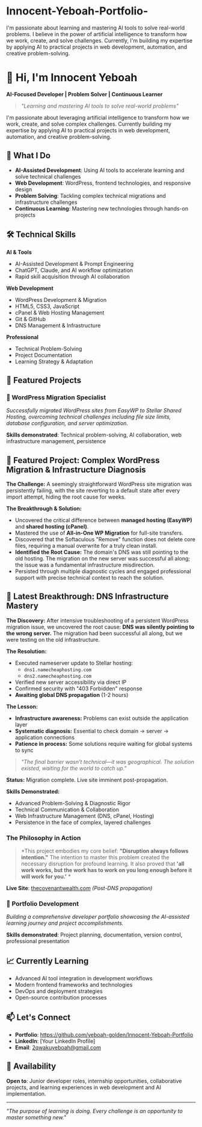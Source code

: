 # Innocent-Yeboah-Portfolio-
I'm passionate about learning and mastering AI tools to solve real-world problems. I believe in the power of artificial intelligence to transform how we work, create, and solve challenges. Currently, I'm building my expertise by applying AI to practical projects in web development, automation, and creative problem-solving. 

# 👋 Hi, I'm Innocent Yeboah

**AI-Focused Developer | Problem Solver | Continuous Learner**

> *"Learning and mastering AI tools to solve real-world problems"*

I'm passionate about leveraging artificial intelligence to transform how we work, create, and solve complex challenges. Currently building my expertise by applying AI to practical projects in web development, automation, and creative problem-solving.

## 🚀 What I Do

- **AI-Assisted Development**: Using AI tools to accelerate learning and solve technical challenges
- **Web Development**: WordPress, frontend technologies, and responsive design
- **Problem Solving**: Tackling complex technical migrations and infrastructure challenges
- **Continuous Learning**: Mastering new technologies through hands-on projects

## 🛠️ Technical Skills

**AI & Tools**
- AI-Assisted Development & Prompt Engineering
- ChatGPT, Claude, and AI workflow optimization
- Rapid skill acquisition through AI collaboration

**Web Development**
- WordPress Development & Migration
- HTML5, CSS3, JavaScript
- cPanel & Web Hosting Management
- Git & GitHub
- DNS Management & Infrastructure

**Professional**
- Technical Problem-Solving
- Project Documentation
- Learning Strategy & Adaptation

## 📁 Featured Projects

### 🔄 WordPress Migration Specialist
*Successfully migrated WordPress sites from EasyWP to Stellar Shared Hosting, overcoming technical challenges including file size limits, database configuration, and server optimization.*

**Skills demonstrated**: Technical problem-solving, AI collaboration, web infrastructure management, persistence

## 🔄 Featured Project: Complex WordPress Migration & Infrastructure Diagnosis

**The Challenge:** 
A seemingly straightforward WordPress site migration was persistently failing, with the site reverting to a default state after every import attempt, hiding the root cause for weeks.

**The Breakthrough & Solution:** 
- Uncovered the critical difference between **managed hosting (EasyWP)** and **shared hosting (cPanel)**.
- Mastered the use of **All-in-One WP Migration** for full-site transfers.
- Discovered that the Softaculous "Remove" function does not delete core files, requiring a manual overwrite for a truly clean install.
- **Identified the Root Cause:** The domain's DNS was still pointing to the old hosting. The migration on the new server was successful all along; the issue was a fundamental infrastructure misdirection.
- Persisted through multiple diagnostic cycles and engaged professional support with precise technical context to reach the solution.

## 🎯 Latest Breakthrough: DNS Infrastructure Mastery

**The Discovery:** After intensive troubleshooting of a persistent WordPress migration issue, we uncovered the root cause: **DNS was silently pointing to the wrong server.** The migration had been successful all along, but we were testing on the old infrastructure.

**The Resolution:** 
- Executed nameserver update to Stellar hosting:
  - `dns1.namecheaphosting.com`
  - `dns2.namecheaphosting.com`
- Verified new server accessibility via direct IP
- Confirmed security with "403 Forbidden" response
- **Awaiting global DNS propagation** (1-2 hours)

**The Lesson:** 
- **Infrastructure awareness:** Problems can exist outside the application layer
- **Systematic diagnosis:** Essential to check domain → server → application connections
- **Patience in process:** Some solutions require waiting for global systems to sync

> *"The final barrier wasn't technical—it was geographical. The solution existed, waiting for the world to catch up."*

**Status:** Migration complete. Live site imminent post-propagation.

**Skills Demonstrated:**
- Advanced Problem-Solving & Diagnostic Rigor
- Technical Communication & Collaboration
- Web Infrastructure Management (DNS, cPanel, Hosting)
- Persistence in the face of complex, layered challenges

### The Philosophy in Action
> *This project embodies my core belief: **"Disruption always follows intention."** The intention to master this problem created the necessary disruption for profound learning. It also proved that **'all work works, but the work has to work on you long enough before it will work for you.'** *

**Live Site**: [thecovenantwealth.com](https://thecovenantwealth.com) *(Post-DNS propagation)*

### 🎯 Portfolio Development
*Building a comprehensive developer portfolio showcasing the AI-assisted learning journey and project accomplishments.*

**Skills demonstrated**: Project planning, documentation, version control, professional presentation

## 📈 Currently Learning

- Advanced AI tool integration in development workflows
- Modern frontend frameworks and technologies
- DevOps and deployment strategies
- Open-source contribution processes

## 📫 Let's Connect

- **Portfolio**: https://github.com/yeboah-golden/Innocent-Yeboah-Portfolio <!-- Update with your live portfolio link -->
- **LinkedIn**: [Your LinkedIn Profile] <!-- Add your LinkedIn URL -->
- **Email**: 2qwakuyeboah@gmail.com <!-- Add your professional email -->

## 🎯 Availability

**Open to**: Junior developer roles, internship opportunities, collaborative projects, and learning experiences in web development and AI implementation.

---

*"The purpose of learning is doing. Every challenge is an opportunity to master something new."*
